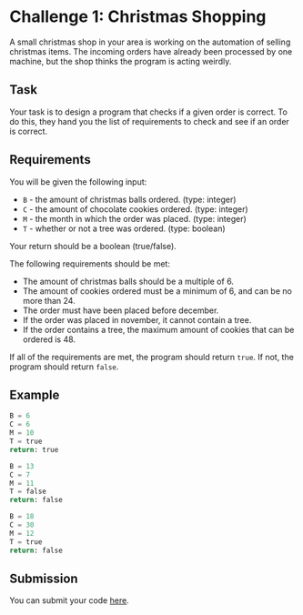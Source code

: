 # Challenge 1: Christmas Shopping

A small christmas shop in your area is working on the automation of selling christmas items. The incoming orders have already been processed by one machine, but the shop thinks the program is acting weirdly.


## Task
Your task is to design a program that checks if a given order is correct. To do this, they hand you the list of requirements to check and see if an order is correct.

## Requirements

You will be given the following input:

- `B` - the amount of christmas balls ordered. (type: integer)
- `C` - the amount of chocolate cookies ordered. (type: integer)
- `M` - the month in which the order was placed. (type: integer)
- `T` - whether or not a tree was ordered. (type: boolean)

Your return should be a boolean (true/false).

The following requirements should be met:
- The amount of christmas balls should be a multiple of 6.
- The amount of cookies ordered must be a minimum of 6, and can be no more than 24.
- The order must have been placed before december.
- If the order was placed in november, it cannot contain a tree.
- If the order contains a tree, the maximum amount of cookies that can be ordered is 48.

If all of the requirements are met, the program should return `true`. If not, the program should return `false`.

## Example

```py
B = 6
C = 6
M = 10
T = true
return: true

B = 13
C = 7
M = 11
T = false
return: false

B = 18
C = 30
M = 12
T = true
return: false
```

## Submission

You can submit your code [here](https://docs.google.com/forms/d/1SsjQ2lDbAs_g1H49ZS44y6Tw1KuX3sM9f6GKW_YaNaI).
